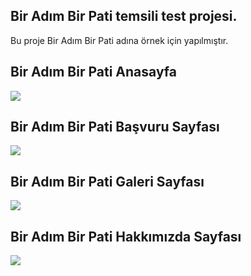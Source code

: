 
## Bir Adım Bir Pati temsili test projesi.

Bu proje Bir Adım Bir Pati adına örnek için yapılmıştır.


## Bir Adım Bir Pati Anasayfa
<img src="https://r.resimlink.com/qNRcPjzyTO.png">

## Bir Adım Bir Pati Başvuru Sayfası
<img src="https://img.imgyukle.com/2023/06/20/rj72fH.png">

## Bir Adım Bir Pati Galeri Sayfası
<img src="https://r.resimlink.com/J9st5.png">

## Bir Adım Bir Pati Hakkımızda Sayfası
<img src="https://img.imgyukle.com/2023/06/20/rj7WSA.png">

